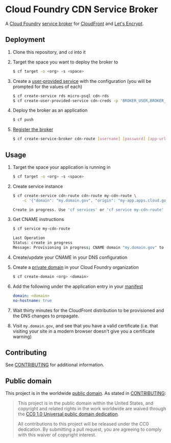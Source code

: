 # Cloud Foundry CDN Service Broker

A [Cloud Foundry](https://www.cloudfoundry.org/) [service broker](http://docs.cloudfoundry.org/services/) for [CloudFront](https://aws.amazon.com/cloudfront/) and [Let's Encrypt](https://letsencrypt.org/).

## Deployment

1. Clone this repository, and `cd` into it
1. Target the space you want to deploy the broker to

    ```bash
    $ cf target -o <org> -s <space>
    ```

1. Create a [user-provided service](http://docs.cloudfoundry.org/devguide/services/user-provided.html) with the configuration (you will be prompted for the values of each)

    ```bash
    $ cf create-service rds micro-psql cdn-rds
    $ cf create-user-provided-service cdn-creds -p 'BROKER_USER,BROKER_PASS,DATABASE_URL,EMAIL,ACME_URL,BUCKET,AWS_ACCESS_KEY_ID,AWS_SECRET_ACCESS_KEY,AWS_DEFAULT_REGION'
    ```

1. Deploy the broker as an application

    ```bash
    $ cf push
    ```

1. [Register the broker](http://docs.cloudfoundry.org/services/managing-service-brokers.html#register-broker)

    ```bash
    $ cf create-service-broker cdn-route [username] [password] [app-url] --space-scoped
    ```

## Usage

1. Target the space your application is running in

    ```bash
    $ cf target -o <org> -s <space>
    ```

1. Create service instance

    ```bash
    $ cf create-service cdn-route cdn-route my-cdn-route \
        -c '{"domain": "my.domain.gov", "origin": "my-app.apps.cloud.gov"}'

    Create in progress. Use 'cf services' or 'cf service my-cdn-route' to check operation status.
    ```

1. Get CNAME instructions

    ```bash
    $ cf service my-cdn-route

    Last Operation
    Status: create in progress
    Message: Provisioning in progress; CNAME domain "my.domain.gov" to "d3kajwa62y9xrp.cloudfront.net."
    ```

1. Create/update your CNAME in your DNS configuration
1. Create a [private domain](http://docs.cloudfoundry.org/devguide/deploy-apps/routes-domains.html#private-domains) in your Cloud Foundry organization

    ```bash
    $ cf create-domain <org> <domain>
    ```

1. Add the following under the application entry in your [manifest](https://docs.cloudfoundry.org/devguide/deploy-apps/manifest.html)

    ```yaml
    domain: <domain>
    no-hostname: true
    ```

1. Wait thirty minutes for the CloudFront distribution to be provisioned and the DNS changes to propagate.
1. Visit `my.domain.gov`, and see that you have a valid certificate (i.e. that visiting your site in a modern browser doesn't give you a certificate warning)

## Contributing

See [CONTRIBUTING](CONTRIBUTING.md) for additional information.

## Public domain

This project is in the worldwide [public domain](LICENSE.md). As stated in [CONTRIBUTING](CONTRIBUTING.md):

> This project is in the public domain within the United States, and copyright and related rights in the work worldwide are waived through the [CC0 1.0 Universal public domain dedication](https://creativecommons.org/publicdomain/zero/1.0/).
>
> All contributions to this project will be released under the CC0 dedication. By submitting a pull request, you are agreeing to comply with this waiver of copyright interest.
